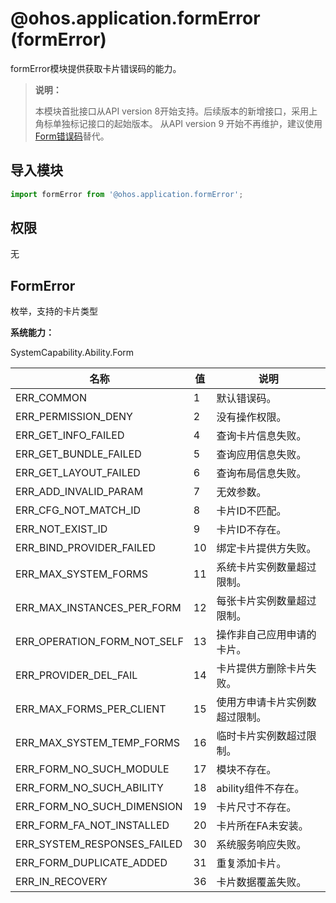 # @ohos.application.formError (formError)

formError模块提供获取卡片错误码的能力。

> **说明：**
>
> 本模块首批接口从API version 8开始支持。后续版本的新增接口，采用上角标单独标记接口的起始版本。
> 从API version 9 开始不再维护，建议使用[Form错误码](../errorcodes/errorcode-form.md)替代。

## 导入模块

```ts
import formError from '@ohos.application.formError';
```

## 权限

无

## FormError

枚举，支持的卡片类型

**系统能力：**

SystemCapability.Ability.Form

| 名称        | 值   | 说明         |
| ----------- | ---- | ------------ |
| ERR_COMMON       | 1    | 默认错误码。   |
| ERR_PERMISSION_DENY       | 2    | 没有操作权限。   |
| ERR_GET_INFO_FAILED      | 4    | 查询卡片信息失败。   |
| ERR_GET_BUNDLE_FAILED    | 5    | 查询应用信息失败。   |
| ERR_GET_LAYOUT_FAILED    | 6    | 查询布局信息失败。   |
| ERR_ADD_INVALID_PARAM     | 7    | 无效参数。   |
| ERR_CFG_NOT_MATCH_ID     | 8    | 卡片ID不匹配。  |
| ERR_NOT_EXIST_ID       | 9    | 卡片ID不存在。   |
| ERR_BIND_PROVIDER_FAILED       | 10    | 绑定卡片提供方失败。   |
| ERR_MAX_SYSTEM_FORMS      | 11    | 系统卡片实例数量超过限制。   |
| ERR_MAX_INSTANCES_PER_FORM     | 12    | 每张卡片实例数量超过限制。   |
| ERR_OPERATION_FORM_NOT_SELF     | 13    | 操作非自己应用申请的卡片。   |
| ERR_PROVIDER_DEL_FAIL       | 14    | 卡片提供方删除卡片失败。   |
| ERR_MAX_FORMS_PER_CLIENT       | 15    | 使用方申请卡片实例数超过限制。   |
| ERR_MAX_SYSTEM_TEMP_FORMS       | 16    | 临时卡片实例数超过限制。   |
| ERR_FORM_NO_SUCH_MODULE       | 17    | 模块不存在。   |
| ERR_FORM_NO_SUCH_ABILITY       | 18    | ability组件不存在。   |
| ERR_FORM_NO_SUCH_DIMENSION      | 19    | 卡片尺寸不存在。   |
| ERR_FORM_FA_NOT_INSTALLED      | 20    | 卡片所在FA未安装。   |
| ERR_SYSTEM_RESPONSES_FAILED        | 30    | 系统服务响应失败。   |
| ERR_FORM_DUPLICATE_ADDED        | 31    | 重复添加卡片。   |
| ERR_IN_RECOVERY    | 36    | 卡片数据覆盖失败。   |

